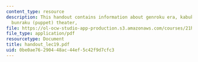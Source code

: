 ```yaml
---
content_type: resource
description: This handout contains information about genroku era, kabuki theater and
  bunraku (puppet) theater,
file: https://ol-ocw-studio-app-production.s3.amazonaws.com/courses/21h-522-japan-in-the-age-of-the-samurai-history-and-film-fall-2006/0be0ae76290448ac44ef5c42f9d7cfc3_handout_lec19.pdf
file_type: application/pdf
resourcetype: Document
title: handout_lec19.pdf
uid: 0be0ae76-2904-48ac-44ef-5c42f9d7cfc3
---
```

